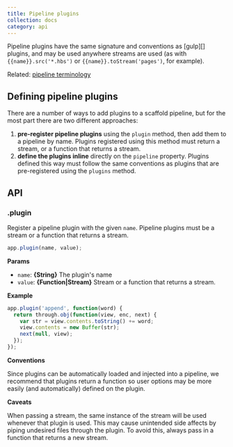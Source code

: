 ```yaml
---
title: Pipeline plugins
collection: docs
category: api
---
```


Pipeline plugins have the same signature and conventions as [gulp][] plugins, and may be used anywhere streams are used (as with `{{name}}.src('*.hbs')` or `{{name}}.toStream('pages')`, for example).

Related: [pipeline terminology](./terminology.md#pipeline)

## Defining pipeline plugins

There are a number of ways to add plugins to a scaffold pipeline, but for the most part there are two different approaches:

1. **pre-register pipeline plugins** using the `plugin` method, then add them to a pipeline by name. Plugins registered using this method must return a stream, or a function that returns a stream.
2. **define the plugins inline** directly on the `pipeline` property. Plugins defined this way must follow the same conventions as plugins that are pre-registered using the `plugins` method.

## API

### .plugin

Register a pipeline plugin with the given `name`. Pipeline plugins must be a stream or a function that returns a stream.

```js
app.plugin(name, value);
```

**Params**

- `name`: **{String}** The plugin's name
- `value`: **{Function|Stream}** Stream or a function that returns a stream.

**Example**

```js
app.plugin('append', function(word) {
  return through.obj(function(view, enc, next) {
    var str = view.contents.toString() += word;
    view.contents = new Buffer(str);
    next(null, view);
  });
});
```

**Conventions**

Since plugins can be automatically loaded and injected into a pipeline, we recommend that plugins return a function so user options may be more easily (and automatically) defined on the plugin.

**Caveats**

When passing a stream, the same instance of the stream will be used whenever that plugin is used. This may cause unintended side affects by piping undesired files through the plugin. To avoid this, always pass in a function that returns a new stream.
